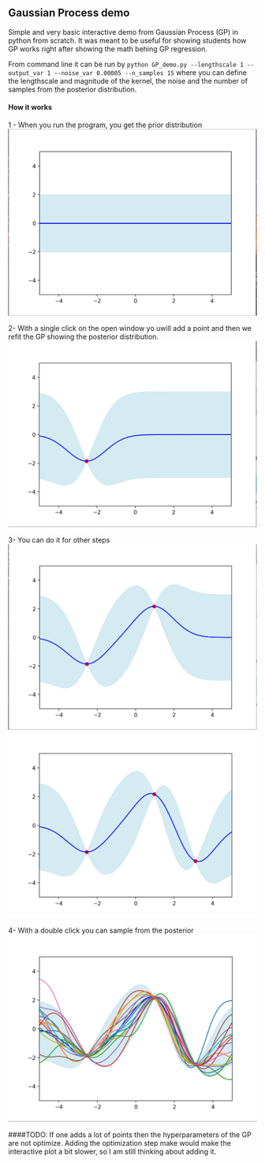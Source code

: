 ## Gaussian Process demo
Simple and very basic interactive demo from Gaussian Process (GP) in python from scratch. It was meant to be 
useful for showing students how GP works right after showing the math behing GP regression.

From command line it can be run by
`python GP_demo.py --lengthscale 1 --output_var 1 --noise_var 0.00005 --n_samples 15`
where you can define the lengthscale and magnitude of the kernel, the noise and the number of samples
from the posterior distribution. 

#### How it works

1 - When you run the program, you get the prior distribution
![alt text](readme_imgs/step0.png "Prior distribution")

2- With a single click on the open window yo uwill add a point and then we refit the GP
showing the posterior distribution.
![alt text](readme_imgs/step1.png "First sample")

3- You can do it for other steps
![alt text](readme_imgs/step2.png "Second sample")
![alt text](readme_imgs/step3.png "Third sample")

4- With a double click you can sample from the posterior
![alt text](readme_imgs/posterior_samples.png "Posterior samples")

####TODO: 
If one adds a lot of points then the hyperparameters of the GP are not optimize. Adding the optimization step make would make the
interactive plot a bit slower, so I am still thinking about adding it. 